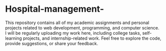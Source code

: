 # Hospital-management-
This repository contains all of my academic assignments and personal projects related to web development, programming, and computer science. I will be regularly uploading my work here, including college tasks, self-learning projects, and internship-related work.  Feel free to explore the code, provide suggestions, or share your feedback.
